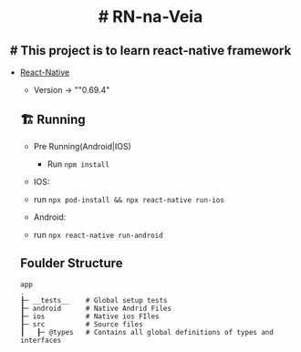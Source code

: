 <h1 align='center'>
# RN-na-Veia
</h1>

<h2 align='center'># This project is to learn react-native framework </h2>

- [React-Native](https://reactnative.dev/)
    - Version -> ""0.69.4"
    
    ## 🏗 Running 
    
    - Pre Running(Android|IOS)
       - Run `npm install`
     
   - IOS:
    - run `npx pod-install && npx react-native run-ios`
    
   - Android: 
    - run `npx react-native run-android`
    
    ## Foulder Structure
    
    ```plainText
    app
    .
    ┠─ __tests__    # Global setup tests
    ┠─ android      # Native Andrid Files
    ┠─ ios          # Native ios FIles
    ┠─ src          # Source files 
    ┃   ┠─ @types   # Contains all global definitions of types and interfaces
    ```
